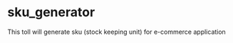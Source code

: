 sku_generator
=============

This toll will generate sku (stock keeping unit) for e-commerce application
